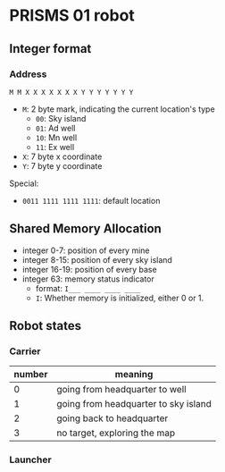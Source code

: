 # PRISMS 01 robot

## Integer format

### Address

```text
M M X X X X X X X Y Y Y Y Y Y Y
```

- `M`: 2 byte mark, indicating the current location's type
  - `00`: Sky island
  - `01`: Ad well
  - `10`: Mn well
  - `11`: Ex well
- `X`: 7 byte x coordinate
- `Y`: 7 byte y coordinate

Special:
- `0011 1111 1111 1111`: default location

## Shared Memory Allocation

- integer 0-7: position of every mine
- integer 8-15: position of every sky island
- integer 16-19: position of every base
- integer 63: memory status indicator
  - format: `I___ ____ ____ ____`
  - `I`: Whether memory is initialized, either 0 or 1.

## Robot states

### Carrier

| number | meaning                              |
|--------|--------------------------------------|
| 0      | going from headquarter to well       |
| 1      | going from headquarter to sky island |
| 2      | going back to headquarter            |
| 3      | no target, exploring the map         |

### Launcher